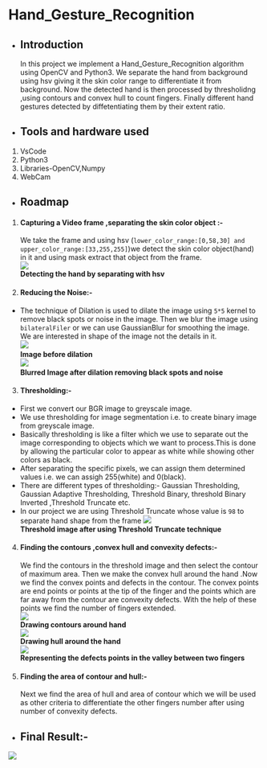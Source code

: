 

# Hand_Gesture_Recognition
* ## **Introduction**

  In this project we implement a Hand_Gesture_Recognition algorithm using OpenCV and Python3.
  We separate the hand from background using hsv giving it the skin color range to differentiate it from background.
  Now the detected hand is then processed by thresholidng ,using contours and convex hull to count fingers. Finally different hand gestures detected by diffetentiating them by     their extent ratio.


* ## **Tools and hardware used**
1. VsCode
2. Python3
3. Libraries-OpenCV,Numpy
4. WebCam

* ## **Roadmap**
1.  #### Capturing a Video frame ,separating the skin color object :- 
    We take the frame and using hsv (`lower_color_range:[0,58,30] and upper_color_range:[33,255,255]`)we detect the skin color object(hand) in it and using mask extract that object from the frame.<br>
    ![](https://i.imgur.com/w6lqSId.png)<br>
    **Detecting the hand by separating with hsv**

2. #### Reducing the Noise:-
 *   The technique of Dilation is used to dilate the image using `5*5` kernel to remove black spots or noise in the image. Then we blur the image using `bilateralFiler` or we can use GaussianBlur      for smoothing the image. We are interested in shape of the image not the details in it.<br>
 ![](https://i.imgur.com/GxqR7OV.png) <br>**Image before dilation**<br>
 ![](https://i.imgur.com/B6WSaAH.png)<br>
**Blurred Image after dilation removing black spots and noise**


3. #### Thresholding:-
  * First we convert our BGR image to  greyscale image.
  * We use thresholding for image segmentation i.e. to create binary image from greyscale image.
  * Basically thresholding is like a filter which we use to separate out the image corresponding to objects which we want to process.This is done by allowing the particular         color to appear as white while showing other colors as black.
  * After separating the specific pixels, we can assign them determined values i.e. we can assigh 255(white) and 0(black).
  * There are different types of thresholding:-
    Gaussian Thresholding, Gaussian Adaptive Thresholding, Threshold Binary, threshold Binary Inverted ,Threshold Truncate etc.
  * In our project we are using Threshold Truncate whose value is `98` to separate hand shape from the frame ![](https://i.imgur.com/Ee25Gve.png)<br>
**Threshold image after using Threshold Truncate technique**


4. #### Finding the contours ,convex hull and convexity defects:-
    We find the contours in the threshold image and then select the contour of maximum area. Then we make the convex hull around the hand .Now we find the convex points and         defects in the contour. The convex points are end points or points at the tip of the finger and the points which are far away from the contour are convexity defects. With       the help of these points we find the number of fingers extended.<br>
    ![](https://i.imgur.com/OKxxKcO.png)<br>
    **Drawing contours around hand**<br>
    ![](https://i.imgur.com/zbuJE09.png)<br>
    **Drawing hull around the hand**<br>
    ![](https://i.imgur.com/pMrx1vf.png)<br>
    **Representing the defects points in the valley between two fingers**




5. #### Finding the area of contour and hull:-
    Next we find the area of hull and area of contour which we will be used as other criteria to differentiate the other fingers number after using number of convexity defects.

- ## Final Result:-
![](https://i.imgur.com/pJgcOv0.gif)
